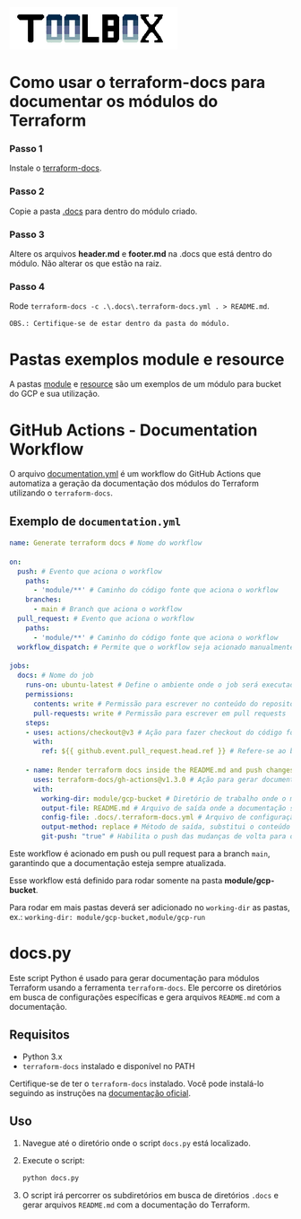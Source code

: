 ![Toolbox](.docs/img/toolbox.logo.png)

# Como usar o terraform-docs para documentar os módulos do Terraform

### Passo 1
Instale o [terraform-docs](https://terraform-docs.io/).

### Passo 2
Copie a pasta [.docs](./.docs) para dentro do módulo criado.

### Passo 3
Altere os arquivos **header.md** e **footer.md** na .docs que está dentro do módulo. Não alterar os que estão na raiz.

### Passo 4
Rode `terraform-docs -c .\.docs\.terraform-docs.yml . > README.md`.
    
    OBS.: Certifique-se de estar dentro da pasta do módulo.

# Pastas exemplos **module** e **resource**
A pastas [module](./module/) e [resource](./resource/) são um exemplos de um módulo para bucket do GCP e sua utilização.

# GitHub Actions - Documentation Workflow

O arquivo [documentation.yml](./.github/workflows/documentation.yml) é um workflow do GitHub Actions que automatiza a geração da documentação dos módulos do Terraform utilizando o `terraform-docs`. 

## Exemplo de `documentation.yml`

```yaml
name: Generate terraform docs # Nome do workflow

on:
  push: # Evento que aciona o workflow
    paths:
      - 'module/**' # Caminho do código fonte que aciona o workflow
    branches:
      - main # Branch que aciona o workflow
  pull_request: # Evento que aciona o workflow
    paths:
      - 'module/**' # Caminho do código fonte que aciona o workflow
  workflow_dispatch: # Permite que o workflow seja acionado manualmente

jobs:
  docs: # Nome do job
    runs-on: ubuntu-latest # Define o ambiente onde o job será executado (Ubuntu mais recente)
    permissions:
      contents: write # Permissão para escrever no conteúdo do repositório
      pull-requests: write # Permissão para escrever em pull requests
    steps:
    - uses: actions/checkout@v3 # Ação para fazer checkout do código fonte
      with:
        ref: ${{ github.event.pull_request.head.ref }} # Refere-se ao branch da pull request

    - name: Render terraform docs inside the README.md and push changes back to PR branch # Nome da etapa
      uses: terraform-docs/gh-actions@v1.3.0 # Ação para gerar documentação do Terraform
      with:
        working-dir: module/gcp-bucket # Diretório de trabalho onde o módulo Terraform está localizado
        output-file: README.md # Arquivo de saída onde a documentação será gerada
        config-file: .docs/.terraform-docs.yml # Arquivo de configuração do terraform-docs
        output-method: replace # Método de saída, substitui o conteúdo existente
        git-push: "true" # Habilita o push das mudanças de volta para o branch da PR
```

Este workflow é acionado em push ou pull request para a branch `main`, garantindo que a documentação esteja sempre atualizada.

Esse workflow está definido para rodar somente na pasta **module/gcp-bucket**. 

Para rodar em mais pastas deverá ser adicionado no `working-dir` as pastas, ex.: `working-dir: module/gcp-bucket,module/gcp-run`

# docs.py

Este script Python é usado para gerar documentação para módulos Terraform usando a ferramenta `terraform-docs`. Ele percorre os diretórios em busca de configurações específicas e gera arquivos `README.md` com a documentação.

## Requisitos

- Python 3.x
- `terraform-docs` instalado e disponível no PATH

Certifique-se de ter o `terraform-docs` instalado. Você pode instalá-lo seguindo as instruções na [documentação oficial](https://terraform-docs.io/user-guide/installation/).

## Uso

1. Navegue até o diretório onde o script `docs.py` está localizado.

2. Execute o script:
    ```sh
    python docs.py
    ```

3. O script irá percorrer os subdiretórios em busca de diretórios `.docs` e gerar arquivos `README.md` com a documentação do Terraform.
